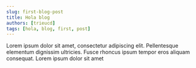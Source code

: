 ```yaml
---
slug: first-blog-post
title: Hola blog
authors: [trieucd]
tags: [hola, blog, first, post]
---
```


Lorem ipsum dolor sit amet, consectetur adipiscing elit. Pellentesque elementum dignissim ultricies. Fusce rhoncus ipsum tempor eros aliquam consequat. Lorem ipsum dolor sit amet
